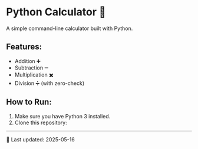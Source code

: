 # Python Calculator 🧮

A simple command-line calculator built with Python.

## Features:
- Addition ➕
- Subtraction ➖
- Multiplication ✖️
- Division ➗ (with zero-check)

## How to Run:
1. Make sure you have Python 3 installed.
2. Clone this repository:
---

📅 Last updated: <!--LAST_UPDATE--> 2025-05-16
